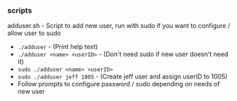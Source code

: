 ### scripts
adduser.sh - Script to add new user, run with sudo if you want to configure / allow user to sudo
 - `./adduser` - (Print help text)
 - `./adduser <name> <userID>` - (Don't need sudo if new user doesn't need it)
 - `sudo ./adduser <name> <userID>`
 - `sudo ./adduser jeff 1005` - (Create jeff user and assign userID to 1005)
 - Follow prompts to configure password / sudo depending on needs of new user 

